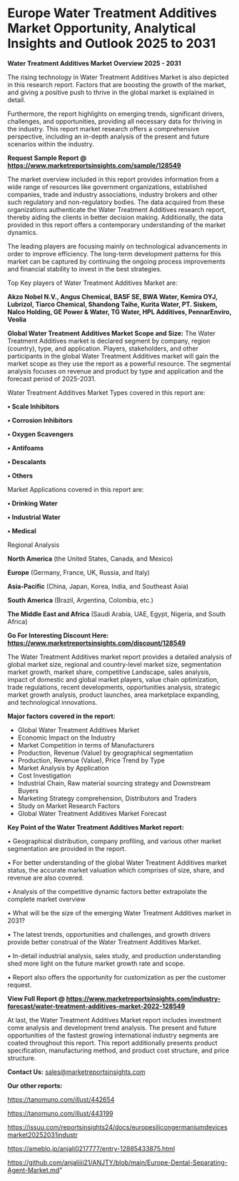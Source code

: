 # Europe Water Treatment Additives Market Opportunity, Analytical Insights and Outlook 2025 to 2031

<Strong> Water Treatment Additives Market Overview 2025 - 2031</strong>

The rising technology in Water Treatment Additives Market is also depicted in this research report. Factors that are boosting the growth of the market, and giving a positive push to thrive in the global market is explained in detail.

Furthermore, the report highlights on emerging trends, significant drivers, challenges, and opportunities, providing all necessary data for thriving in the industry. This report market research offers a comprehensive perspective, including an in-depth analysis of the present and future scenarios within the industry.

<strong>Request Sample Report @ <a href=https://www.marketreportsinsights.com/sample/128549>https://www.marketreportsinsights.com/sample/128549</a></strong>

The market overview included in this report provides information from a wide range of resources like government organizations, established companies, trade and industry associations, industry brokers and other such regulatory and non-regulatory bodies. The data acquired from these organizations authenticate the Water Treatment Additives research report, thereby aiding the clients in better decision making. Additionally, the data provided in this report offers a contemporary understanding of the market dynamics.

The leading players are focusing mainly on technological advancements in order to improve efficiency. The long-term development patterns for this market can be captured by continuing the ongoing process improvements and financial stability to invest in the best strategies.

Top Key players of Water Treatment Additives Market are:

<strong>Akzo Nobel N.V., Angus Chemical, BASF SE, BWA Water, Kemira OYJ, Lubrizol, Tiarco Chemical, Shandong Taihe, Kurita Water, PT. Siskem, Nalco Holding, GE Power & Water, TG Water, HPL Additives, PennarEnviro, Veolia</strong>

<strong><b>Global Water Treatment Additives Market Scope and Size:</b></strong>
The Water Treatment Additives market is declared segment by company, region (country), type, and application. Players, stakeholders, and other participants in the global Water Treatment Additives market will gain the market scope as they use the report as a powerful resource. The segmental analysis focuses on revenue and product by type and application and the forecast period of 2025-2031.

Water Treatment Additives Market Types covered in this report are:

<strong>• Scale Inhibitors

• Corrosion Inhibitors

• Oxygen Scavengers

• Antifoams

• Descalants

• Others</strong>

Market Applications covered in this report are:

<strong>• Drinking Water

• Industrial Water

• Medical</strong> 

Regional Analysis

<strong>North America</strong> (the United States, Canada, and Mexico)

<strong>Europe</strong> (Germany, France, UK, Russia, and Italy)

<strong>Asia-Pacific</strong> (China, Japan, Korea, India, and Southeast Asia)

<strong>South America</strong> (Brazil, Argentina, Colombia, etc.)

<strong>The Middle East and Africa</strong> (Saudi Arabia, UAE, Egypt, Nigeria, and South Africa)

<strong>Go For Interesting Discount Here: <a href=https://www.marketreportsinsights.com/discount/128549>https://www.marketreportsinsights.com/discount/128549</a></strong>

The Water Treatment Additives market report provides a detailed analysis of global market size, regional and country-level market size, segmentation market growth, market share, competitive Landscape, sales analysis, impact of domestic and global market players, value chain optimization, trade regulations, recent developments, opportunities analysis, strategic market growth analysis, product launches, area marketplace expanding, and technological innovations.

<strong><b>Major factors covered in the report:</b></strong>
<ul>
  <li>Global Water Treatment Additives Market </li>
  <li>Economic Impact on the Industry</li>
  <li>Market Competition in terms of Manufacturers</li>
  <li>Production, Revenue (Value) by geographical segmentation</li>
  <li>Production, Revenue (Value), Price Trend by Type</li>
  <li>Market Analysis by Application</li>
  <li>Cost Investigation</li>
  <li>Industrial Chain, Raw material sourcing strategy and Downstream Buyers</li>
  <li>Marketing Strategy comprehension, Distributors and Traders</li>
  <li>Study on Market Research Factors</li>
  <li>Global Water Treatment Additives Market Forecast</li>
</ul>

<strong><b>Key Point of the Water Treatment Additives Market report:</b></strong>

• Geographical distribution, company profiling, and various other market segmentation are provided in the report.

• For better understanding of the global Water Treatment Additives market status, the accurate market valuation which comprises of size, share, and revenue are also covered.

• Analysis of the competitive dynamic factors better extrapolate the complete market overview

• What will be the size of the emerging Water Treatment Additives market in 2031?

• The latest trends, opportunities and challenges, and growth drivers provide better construal of the Water Treatment Additives Market.

• In-detail industrial analysis, sales study, and production understanding shed more light on the future market growth rate and scope.

• Report also offers the opportunity for customization as per the customer request.

<strong><b>View Full Report @ <a href=https://www.marketreportsinsights.com/industry-forecast/water-treatment-additives-market-2022-128549>https://www.marketreportsinsights.com/industry-forecast/water-treatment-additives-market-2022-128549</a></b></strong>


At last, the Water Treatment Additives Market report includes investment come analysis and development trend analysis. The present and future opportunities of the fastest growing international industry segments are coated throughout this report. This report additionally presents product specification, manufacturing method, and product cost structure, and price structure.

<strong>Contact Us:</strong>
sales@marketreportsinsights.com

<strong>Our other reports:</strong>

<a href=https://tanomuno.com/illust/442654>https://tanomuno.com/illust/442654</a>

<a href=https://tanomuno.com/illust/443199>https://tanomuno.com/illust/443199</a>

<a href=https://issuu.com/reportsinsights24/docs/europesilicongermaniumdevicesmarket20252031industr>https://issuu.com/reportsinsights24/docs/europesilicongermaniumdevicesmarket20252031industr</a>

<a href=https://ameblo.jp/anjali0217777/entry-12885433875.html>https://ameblo.jp/anjali0217777/entry-12885433875.html</a>

<a href=https://github.com/anjaliiii21/ANJTY/blob/main/Europe-Dental-Separating-Agent-Market.md>https://github.com/anjaliiii21/ANJTY/blob/main/Europe-Dental-Separating-Agent-Market.md</a>"
